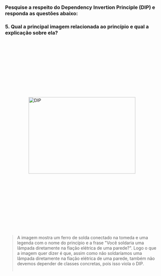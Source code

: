 ### Pesquise a respeito do Dependency Invertion Principle (DIP) e responda as questões abaixo:

### 5. Qual a principal imagem relacionada ao princípio e qual a explicação sobre ela?
<img src="https://miro.medium.com/v2/resize:fit:720/format:webp/1*Fm_6woXqebKY0zOokzEt7g.jpeg" width="350" height="250" alt="DIP" title="Imagem relacionada ao DIP" style="margin: 5vh auto; display: block;">

> A imagem mostra um ferro de solda conectado na tomeda e uma legenda com o nome do princípio e a frase "Você soldaria uma lâmpada diretamente na fiação elétrica de uma parede?". Logo  o que a imagem quer dizer é que, assim como não soldaríamos uma lâmpada diretamente na fiação elétrica de uma parede, também não devemos depender de classes concretas, pois isso viola o DIP. </br> </br>

